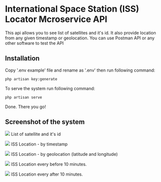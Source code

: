 # International Space Station (ISS) Locator Mcroservice API

This api allows you  to see list of satellites and it's id. It also provide location from any given timestamp or geolocation. You can use Postman API or any other software to test the API

## Installation

Copy '.env example' file and rename as '.env' then run following command:
```bash
php artisan key:generate
```

To serve the system run following command:
```bash
php artisan serve
```

Done. There you go!

## Screenshot of the system
![](http://api.zvhir.com/public/screenshot/1.png)
List of satellite and it's id

![](http://api.zvhir.com/public/screenshot/2.png)
ISS Location - by timestamp

![](http://api.zvhir.com/public/screenshot/3.png)
ISS Location - by geolocation (latitude and longitude)

![](http://api.zvhir.com/public/screenshot/4.png)
ISS Location every before 10 minutes.

![](http://api.zvhir.com/public/screenshot/5.png)
ISS Location every after 10 minutes.
